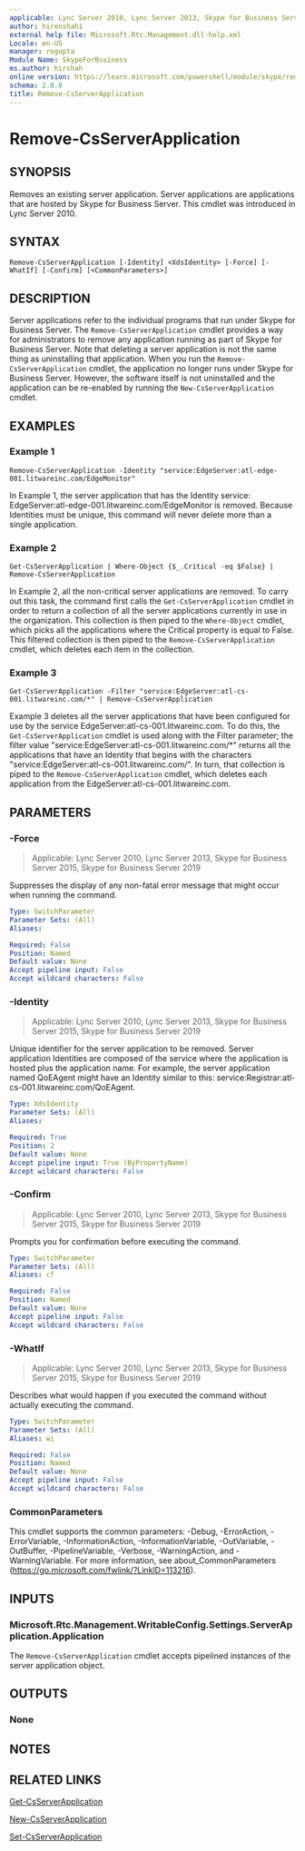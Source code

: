 ```yaml
---
applicable: Lync Server 2010, Lync Server 2013, Skype for Business Server 2015, Skype for Business Server 2019
author: hirenshah1
external help file: Microsoft.Rtc.Management.dll-help.xml
Locale: en-US
manager: rogupta
Module Name: SkypeForBusiness
ms.author: hirshah
online version: https://learn.microsoft.com/powershell/module/skype/remove-csserverapplication
schema: 2.0.0
title: Remove-CsServerApplication
---
```


# Remove-CsServerApplication

## SYNOPSIS
Removes an existing server application.
Server applications are applications that are hosted by Skype for Business Server.
This cmdlet was introduced in Lync Server 2010.


## SYNTAX

```
Remove-CsServerApplication [-Identity] <XdsIdentity> [-Force] [-WhatIf] [-Confirm] [<CommonParameters>]
```

## DESCRIPTION
Server applications refer to the individual programs that run under Skype for Business Server.
The `Remove-CsServerApplication` cmdlet provides a way for administrators to remove any application running as part of Skype for Business Server.
Note that deleting a server application is not the same thing as uninstalling that application.
When you run the `Remove-CsServerApplication` cmdlet, the application no longer runs under Skype for Business Server.
However, the software itself is not uninstalled and the application can be re-enabled by running the `New-CsServerApplication` cmdlet.


## EXAMPLES

### Example 1
```
Remove-CsServerApplication -Identity "service:EdgeServer:atl-edge-001.litwareinc.com/EdgeMonitor"
```

In Example 1, the server application that has the Identity service: EdgeServer:atl-edge-001.litwareinc.com/EdgeMonitor is removed.
Because Identities must be unique, this command will never delete more than a single application.


### Example 2
```
Get-CsServerApplication | Where-Object {$_.Critical -eq $False} | Remove-CsServerApplication
```

In Example 2, all the non-critical server applications are removed.
To carry out this task, the command first calls the `Get-CsServerApplication` cmdlet in order to return a collection of all the server applications currently in use in the organization.
This collection is then piped to the `Where-Object` cmdlet, which picks all the applications where the Critical property is equal to False.
This filtered collection is then piped to the `Remove-CsServerApplication` cmdlet, which deletes each item in the collection.


### Example 3
```
Get-CsServerApplication -Filter "service:EdgeServer:atl-cs-001.litwareinc.com/*" | Remove-CsServerApplication
```

Example 3 deletes all the server applications that have been configured for use by the service EdgeServer:atl-cs-001.litwareinc.com.
To do this, the `Get-CsServerApplication` cmdlet is used along with the Filter parameter; the filter value "service:EdgeServer:atl-cs-001.litwareinc.com/*" returns all the applications that have an Identity that begins with the characters "service:EdgeServer:atl-cs-001.litwareinc.com/".
In turn, that collection is piped to the `Remove-CsServerApplication` cmdlet, which deletes each application from the EdgeServer:atl-cs-001.litwareinc.com.


## PARAMETERS

### -Force

> Applicable: Lync Server 2010, Lync Server 2013, Skype for Business Server 2015, Skype for Business Server 2019

Suppresses the display of any non-fatal error message that might occur when running the command.

```yaml
Type: SwitchParameter
Parameter Sets: (All)
Aliases:

Required: False
Position: Named
Default value: None
Accept pipeline input: False
Accept wildcard characters: False
```

### -Identity

> Applicable: Lync Server 2010, Lync Server 2013, Skype for Business Server 2015, Skype for Business Server 2019

Unique identifier for the server application to be removed.
Server application Identities are composed of the service where the application is hosted plus the application name.
For example, the server application named QoEAgent might have an Identity similar to this: service:Registrar:atl-cs-001.litwareinc.com/QoEAgent.

```yaml
Type: XdsIdentity
Parameter Sets: (All)
Aliases:

Required: True
Position: 2
Default value: None
Accept pipeline input: True (ByPropertyName)
Accept wildcard characters: False
```

### -Confirm

> Applicable: Lync Server 2010, Lync Server 2013, Skype for Business Server 2015, Skype for Business Server 2019

Prompts you for confirmation before executing the command.

```yaml
Type: SwitchParameter
Parameter Sets: (All)
Aliases: cf

Required: False
Position: Named
Default value: None
Accept pipeline input: False
Accept wildcard characters: False
```

### -WhatIf

> Applicable: Lync Server 2010, Lync Server 2013, Skype for Business Server 2015, Skype for Business Server 2019

Describes what would happen if you executed the command without actually executing the command.

```yaml
Type: SwitchParameter
Parameter Sets: (All)
Aliases: wi

Required: False
Position: Named
Default value: None
Accept pipeline input: False
Accept wildcard characters: False
```

### CommonParameters
This cmdlet supports the common parameters: -Debug, -ErrorAction, -ErrorVariable, -InformationAction, -InformationVariable, -OutVariable, -OutBuffer, -PipelineVariable, -Verbose, -WarningAction, and -WarningVariable. For more information, see about_CommonParameters (https://go.microsoft.com/fwlink/?LinkID=113216).

## INPUTS

### Microsoft.Rtc.Management.WritableConfig.Settings.ServerApplication.Application

The `Remove-CsServerApplication` cmdlet accepts pipelined instances of the server application object.

## OUTPUTS

### None

## NOTES

## RELATED LINKS

[Get-CsServerApplication](Get-CsServerApplication.md)

[New-CsServerApplication](New-CsServerApplication.md)

[Set-CsServerApplication](Set-CsServerApplication.md)

